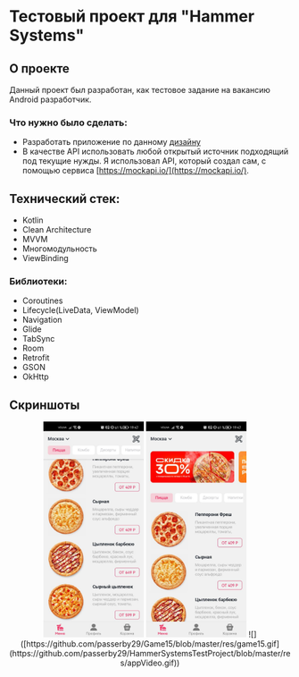 # Тестовый проект для "Hammer Systems"

## О проекте

Данный проект был разработан, как тестовое задание на вакансию Android разработчик.

### Что нужно было сделать:

- Разработать приложение по данному [дизайну](
  https://www.figma.com/file/8FvAWXCD2oD9oSDHx9xFfU/%D0%A2%D0%B5%D1%81%D1%82%D0%BE%D0%B2%D0%BE%D0%B5-%D0%B7%D0%B0%D0%B4%D0%B0%D0%BD%D0%B8%D0%B5-Android?node-id=0%3A1
  )
- В качестве API использовать любой открытый источник подходящий под текущие нужды.
  Я использовал API, который создал сам, с помощью
  сервиса [https://mockapi.io/](https://mockapi.io/).

## Технический стек:

- Kotlin
- Clean Architecture
- MVVM
- Многомодульность
- ViewBinding

### Библиотеки:

- Coroutines
- Lifecycle(LiveData, ViewModel)
- Navigation
- Glide
- TabSync
- Room
- Retrofit
- GSON
- OkHttp

## Скриншоты

<div align = "center">
    <img src="res/screen1.jpg" width="180" alt="Экран с баннерами">
    <img src="res/screen2.jpg" width="180" alt="Экран без баннеров">
  ![]([https://github.com/passerby29/Game15/blob/master/res/game15.gif](https://github.com/passerby29/HammerSystemsTestProject/blob/master/res/appVideo.gif))
</div> 
